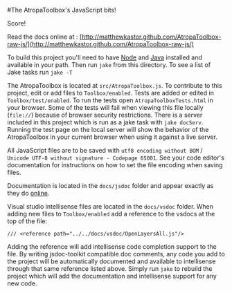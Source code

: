 #The AtropaToolbox's JavaScript bits!

Score!

Read the docs online at : [http://matthewkastor.github.com/AtropaToolbox-raw-js/](http://matthewkastor.github.com/AtropaToolbox-raw-js/)


To build this project you'll need to have [Node](http://nodejs.org/) and [Java](http://www.java.com/) installed and available in your path. Then run `jake` from this directory. To see a list of Jake tasks run `jake -T`

The AtropaToolbox is located at `src/AtropaToolbox.js`. To contribute to this project, edit or add files to `Toolbox/enabled`. Tests are added or edited in `Toolbox/test/enabled`. To run the tests open `AtropaToolboxTests.html` in your browser. Some of the tests will fail when viewing this file locally (`file://`) because of browser security restrictions. There is a server included in this project which is run as a jake task with `jake docServ`. Running the test page on the local server will show the behavior of the AtropaToolbox in your current browser when using it against a live server.

All JavaScript files are to be saved with `utf8 encoding without BOM` / `Unicode UTF-8 without signature - Codepage 65001`. See your code editor's documentation for instructions on how to set the file encoding when saving files.

Documentation is located in the `docs/jsdoc` folder and appear exactly as they do [online](http://matthewkastor.github.com/AtropaToolbox-raw-js/docs/jsdoc/index.html).

Visual studio intellisense files are located in the `docs/vsdoc` folder. When adding new files to `Toolbox/enabled` add a reference to the vsdocs at the top of the file:
```
/// <reference path="../../docs/vsdoc/OpenLayersAll.js"/>
```
Adding the reference will add intellisense code completion support to the file. By writing jsdoc-toolkit compatible doc comments, any code you add to the project will be automatically documented and available to intellisense through that same reference listed above. Simply run `jake` to rebuild the project which will add the documentation and intellisense support for any new code.
